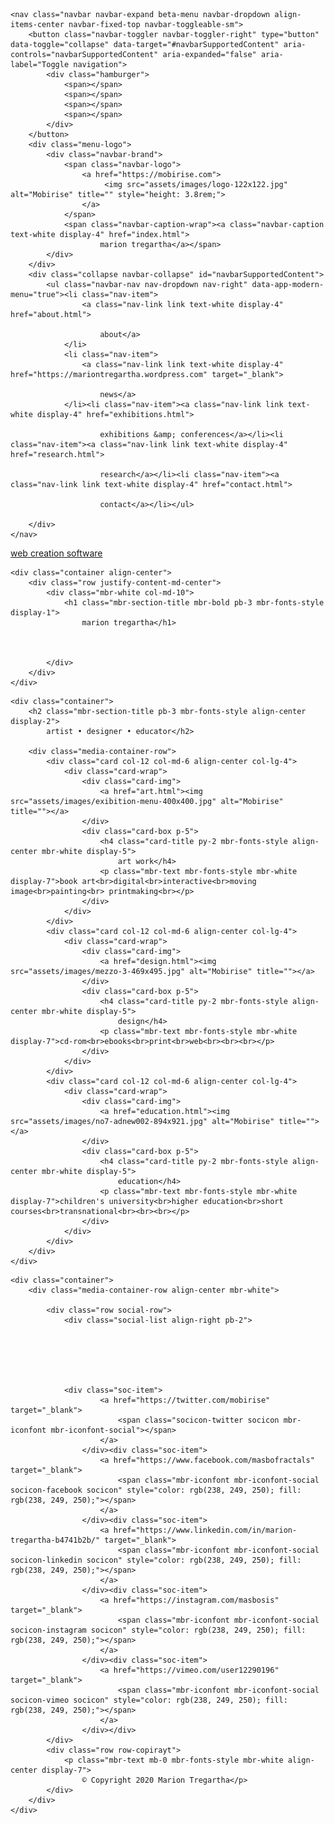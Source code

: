<html>
<head>
  <!-- Site made with Mobirise Website Builder v4.9.6, https://mobirise.com -->
  <meta charset="UTF-8">
  <meta http-equiv="X-UA-Compatible" content="IE=edge">
  <meta name="generator" content="Mobirise v4.9.6, mobirise.com">
  <meta name="viewport" content="width=device-width, initial-scale=1, minimum-scale=1">
  <link rel="shortcut icon" href="assets/images/logo-128x128.png" type="image/x-icon">
  <meta name="description" content="Marion Tregartha">
  
  <title>Marion Tregartha</title>
  <link rel="stylesheet" href="assets/web/assets/mobirise-icons/mobirise-icons.css">
  <link rel="stylesheet" href="assets/tether/tether.min.css">
  <link rel="stylesheet" href="assets/bootstrap/css/bootstrap.min.css">
  <link rel="stylesheet" href="assets/bootstrap/css/bootstrap-grid.min.css">
  <link rel="stylesheet" href="assets/bootstrap/css/bootstrap-reboot.min.css">
  <link rel="stylesheet" href="assets/socicon/css/styles.css">
  <link rel="stylesheet" href="assets/dropdown/css/style.css">
  <link rel="stylesheet" href="assets/theme/css/style.css">
  <link rel="stylesheet" href="assets/mobirise/css/mbr-additional.css" type="text/css">
  
  
  
</head>
<body>
  <section class="menu cid-qTkzRZLJNu" once="menu" id="menu1-0">

    

    <nav class="navbar navbar-expand beta-menu navbar-dropdown align-items-center navbar-fixed-top navbar-toggleable-sm">
        <button class="navbar-toggler navbar-toggler-right" type="button" data-toggle="collapse" data-target="#navbarSupportedContent" aria-controls="navbarSupportedContent" aria-expanded="false" aria-label="Toggle navigation">
            <div class="hamburger">
                <span></span>
                <span></span>
                <span></span>
                <span></span>
            </div>
        </button>
        <div class="menu-logo">
            <div class="navbar-brand">
                <span class="navbar-logo">
                    <a href="https://mobirise.com">
                         <img src="assets/images/logo-122x122.jpg" alt="Mobirise" title="" style="height: 3.8rem;">
                    </a>
                </span>
                <span class="navbar-caption-wrap"><a class="navbar-caption text-white display-4" href="index.html">
                        marion tregartha</a></span>
            </div>
        </div>
        <div class="collapse navbar-collapse" id="navbarSupportedContent">
            <ul class="navbar-nav nav-dropdown nav-right" data-app-modern-menu="true"><li class="nav-item">
                    <a class="nav-link link text-white display-4" href="about.html">
                        
                        about</a>
                </li>
                <li class="nav-item">
                    <a class="nav-link link text-white display-4" href="https://mariontregartha.wordpress.com" target="_blank">
                        
                        news</a>
                </li><li class="nav-item"><a class="nav-link link text-white display-4" href="exhibitions.html">
                        
                        exhibitions &amp; conferences</a></li><li class="nav-item"><a class="nav-link link text-white display-4" href="research.html">
                        
                        research</a></li><li class="nav-item"><a class="nav-link link text-white display-4" href="contact.html">
                        
                        contact</a></li></ul>
            
        </div>
    </nav>
</section>

<section class="engine"><a href="https://mobirise.info/i">web creation software</a></section><section class="cid-qTkA127IK8 mbr-fullscreen" data-bg-video="https://vimeo.com/278518775" id="header2-1">

    

    

    <div class="container align-center">
        <div class="row justify-content-md-center">
            <div class="mbr-white col-md-10">
                <h1 class="mbr-section-title mbr-bold pb-3 mbr-fonts-style display-1">
                    marion tregartha</h1>
                
                
                
            </div>
        </div>
    </div>
    
</section>

<section class="features13 cid-rTzGl95qpw" id="features13-3">

    

    
    <div class="container">
        <h2 class="mbr-section-title pb-3 mbr-fonts-style align-center display-2">
            artist • designer • educator</h2>

        <div class="media-container-row">
            <div class="card col-12 col-md-6 align-center col-lg-4">
                <div class="card-wrap">
                    <div class="card-img">
                        <a href="art.html"><img src="assets/images/exibition-menu-400x400.jpg" alt="Mobirise" title=""></a>
                    </div>
                    <div class="card-box p-5">
                        <h4 class="card-title py-2 mbr-fonts-style align-center mbr-white display-5">
                            art work</h4>
                        <p class="mbr-text mbr-fonts-style mbr-white display-7">book art<br>digital<br>interactive<br>moving image<br>painting<br> printmaking<br></p>
                    </div>
                </div>
            </div>
            <div class="card col-12 col-md-6 align-center col-lg-4">
                <div class="card-wrap">
                    <div class="card-img">
                        <a href="design.html"><img src="assets/images/mezzo-3-469x495.jpg" alt="Mobirise" title=""></a>
                    </div>
                    <div class="card-box p-5">
                        <h4 class="card-title py-2 mbr-fonts-style align-center mbr-white display-5">
                            design</h4>
                        <p class="mbr-text mbr-fonts-style mbr-white display-7">cd-rom<br>ebooks<br>print<br>web<br><br><br></p>
                    </div>
                </div>
            </div>
            <div class="card col-12 col-md-6 align-center col-lg-4">
                <div class="card-wrap">
                    <div class="card-img">
                        <a href="education.html"><img src="assets/images/no7-adnew002-894x921.jpg" alt="Mobirise" title=""></a>
                    </div>
                    <div class="card-box p-5">
                        <h4 class="card-title py-2 mbr-fonts-style align-center mbr-white display-5">
                            education</h4>
                        <p class="mbr-text mbr-fonts-style mbr-white display-7">children's university<br>higher education<br>short courses<br>transnational<br><br><br></p>
                    </div>
                </div>
            </div>    
        </div>
    </div>
</section>

<section once="" class="cid-rTzGpwM2AL" id="footer7-4">

    

    

    <div class="container">
        <div class="media-container-row align-center mbr-white">
            
            <div class="row social-row">
                <div class="social-list align-right pb-2">
                    
                    
                    
                    
                    
                    
                <div class="soc-item">
                        <a href="https://twitter.com/mobirise" target="_blank">
                            <span class="socicon-twitter socicon mbr-iconfont mbr-iconfont-social"></span>
                        </a>
                    </div><div class="soc-item">
                        <a href="https://www.facebook.com/masbofractals" target="_blank">
                            <span class="mbr-iconfont mbr-iconfont-social socicon-facebook socicon" style="color: rgb(238, 249, 250); fill: rgb(238, 249, 250);"></span>
                        </a>
                    </div><div class="soc-item">
                        <a href="https://www.linkedin.com/in/marion-tregartha-b4741b2b/" target="_blank">
                            <span class="mbr-iconfont mbr-iconfont-social socicon-linkedin socicon" style="color: rgb(238, 249, 250); fill: rgb(238, 249, 250);"></span>
                        </a>
                    </div><div class="soc-item">
                        <a href="https://instagram.com/masbosis" target="_blank">
                            <span class="mbr-iconfont mbr-iconfont-social socicon-instagram socicon" style="color: rgb(238, 249, 250); fill: rgb(238, 249, 250);"></span>
                        </a>
                    </div><div class="soc-item">
                        <a href="https://vimeo.com/user12290196" target="_blank">
                            <span class="mbr-iconfont mbr-iconfont-social socicon-vimeo socicon" style="color: rgb(238, 249, 250); fill: rgb(238, 249, 250);"></span>
                        </a>
                    </div></div>
            </div>
            <div class="row row-copirayt">
                <p class="mbr-text mb-0 mbr-fonts-style mbr-white align-center display-7">
                    © Copyright 2020 Marion Tregartha</p>
            </div>
        </div>
    </div>
</section>


  <script src="assets/web/assets/jquery/jquery.min.js"></script>
  <script src="assets/popper/popper.min.js"></script>
  <script src="assets/tether/tether.min.js"></script>
  <script src="assets/bootstrap/js/bootstrap.min.js"></script>
  <script src="assets/smoothscroll/smooth-scroll.js"></script>
  <script src="assets/touchswipe/jquery.touch-swipe.min.js"></script>
  <script src="assets/ytplayer/jquery.mb.ytplayer.min.js"></script>
  <script src="assets/vimeoplayer/jquery.mb.vimeo_player.js"></script>
  <script src="assets/dropdown/js/script.min.js"></script>
  <script src="assets/theme/js/script.js"></script>
  
  
</body>
</html>
